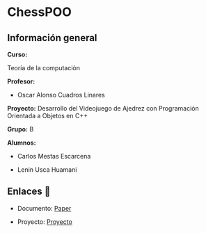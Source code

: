 # ChessPOO

## Información general

**Curso:** 

Teoría de la computación

**Profesor:**

* Oscar Alonso Cuadros Linares

**Proyecto:** Desarrollo del Videojuego de Ajedrez con Programación Orientada a Objetos en C++

**Grupo:** B

**Alumnos:** 

* Carlos Mestas Escarcena  

* Lenin Usca Huamani

## Enlaces 🚀

* Documento: [Paper](https://github.com/CarlosMestas/TO_TrabajoFinal_Paper)

* Proyecto: [Proyecto](https://github.com/CarlosMestas/ChessPOO)

